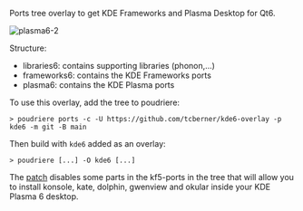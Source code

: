 Ports tree overlay to get KDE Frameworks and Plasma Desktop for Qt6.

![plasma6-2](https://github.com/tcberner/kde6-overlay/assets/1389031/91686e4f-1a4d-4277-8fad-cdf7c1bc3b78)


Structure:
* libraries6: contains supporting libraries (phonon,...)
* frameworks6: contains the KDE Frameworks ports
* plasma6: contains the KDE Plasma ports 


To use this overlay, add the tree to poudriere:

```
> poudriere ports -c -U https://github.com/tcberner/kde6-overlay -p kde6 -m git -B main
```

Then build with `kde6` added as an overlay:

```
> poudriere [...] -O kde6 [...]

```



The [patch](https://people.freebsd.org/~tcberner/patches/0001-KDE6-mask-some-file-in-Qt-5-base-ports-that-are-inst.patch) disables some parts in the kf5-ports in the tree that will allow you to install konsole, kate, dolphin, gwenview and okular inside your KDE Plasma 6 desktop.
